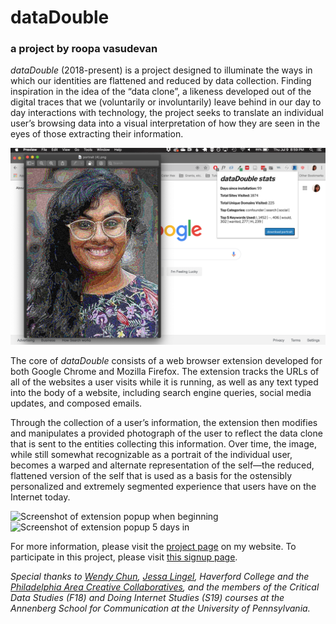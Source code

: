 # dataDouble
### a project by roopa vasudevan

*dataDouble* (2018-present) is a project designed to illuminate the ways in which our identities are flattened and reduced by data collection. Finding inspiration in the idea of the “data clone”, a likeness developed out of the digital traces that we (voluntarily or involuntarily) leave behind in our day to day interactions with technology, the project seeks to translate an individual user’s browsing data into a visual interpretation of how they are seen in the eyes of those extracting their information.    

<img src="site/img/01-dd-small.png" alt="Screenshot of portrait and extension side by side" width="700" style="margin-right:10px;"/>

The core of *dataDouble* consists of a web browser extension developed for both Google Chrome and Mozilla Firefox. The extension tracks the URLs of all of the websites a user visits while it is running, as well as any text typed into the body of a website, including search engine queries, social media updates, and composed emails.

Through the collection of a user’s information, the extension then modifies and manipulates a provided photograph of the user to reflect the data clone that is sent to the entities collecting this information. Over time, the image, while still somewhat recognizable as a portrait of the individual user, becomes a warped and alternate representation of the self—the reduced, flattened version of the self that is used as a basis for the ostensibly personalized and extremely segmented experience that users have on the Internet today.

<img src="https://roopavasudevan.com/img/dd-beginning.png" alt="Screenshot of extension popup when beginning" height="300" style="margin-right:10px;"/> <img src="https://roopavasudevan.com/img/dd-in-progress.png" alt="Screenshot of extension popup 5 days in" height="300"/>

For more information, please visit the [project page](https://rouxpz.com/data-double) on my website. To participate in this project, please visit [this signup page](https://bit.ly/2Itmc3g).

*Special thanks to [Wendy Chun](https://www.sfu.ca/communication/team/faculty/wendy-chun.html), [Jessa Lingel](https://www.asc.upenn.edu/people/faculty/jessa-lingel-phd), Haverford College and the [Philadelphia Area Creative Collaboratives](https://collaboratives.haverford.edu/surveillance-states/), and the members of the Critical Data Studies (F18) and Doing Internet Studies (S19) courses at the Annenberg School for Communication at the University of Pennsylvania.*
